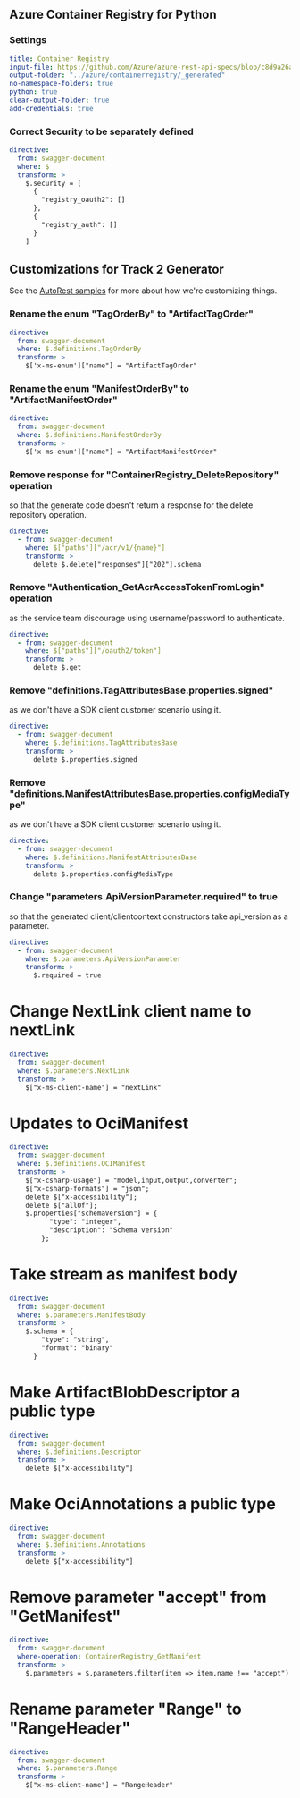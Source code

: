 ## Azure Container Registry for Python

### Settings
``` yaml
title: Container Registry
input-file: https://github.com/Azure/azure-rest-api-specs/blob/c8d9a26a2857828e095903efa72512cf3a76c15d/specification/containerregistry/data-plane/Azure.ContainerRegistry/stable/2021-07-01/containerregistry.json
output-folder: "../azure/containerregistry/_generated"
no-namespace-folders: true
python: true
clear-output-folder: true
add-credentials: true
```

### Correct Security to be separately defined

``` yaml
directive:
  from: swagger-document
  where: $
  transform: >
    $.security = [
      {
        "registry_oauth2": []
      },
      {
        "registry_auth": []
      }
    ]
```

## Customizations for Track 2 Generator

See the [AutoRest samples](https://github.com/Azure/autorest/tree/master/Samples/3b-custom-transformations)
for more about how we're customizing things.

### Rename the enum "TagOrderBy" to "ArtifactTagOrder"
``` yaml
directive:
  from: swagger-document
  where: $.definitions.TagOrderBy
  transform: >
    $['x-ms-enum']["name"] = "ArtifactTagOrder"
```

### Rename the enum "ManifestOrderBy" to "ArtifactManifestOrder"
``` yaml
directive:
  from: swagger-document
  where: $.definitions.ManifestOrderBy
  transform: >
    $['x-ms-enum']["name"] = "ArtifactManifestOrder"
```

### Remove response for "ContainerRegistry_DeleteRepository" operation

so that the generate code doesn't return a response for the delete repository operation.

```yaml
directive:
  - from: swagger-document
    where: $["paths"]["/acr/v1/{name}"]
    transform: >
      delete $.delete["responses"]["202"].schema
```

### Remove "Authentication_GetAcrAccessTokenFromLogin" operation

as the service team discourage using username/password to authenticate.

```yaml
directive:
  - from: swagger-document
    where: $["paths"]["/oauth2/token"]
    transform: >
      delete $.get
```

### Remove "definitions.TagAttributesBase.properties.signed"

as we don't have a SDK client customer scenario using it.

```yaml
directive:
  - from: swagger-document
    where: $.definitions.TagAttributesBase
    transform: >
      delete $.properties.signed
```

### Remove "definitions.ManifestAttributesBase.properties.configMediaType"

as we don't have a SDK client customer scenario using it.

```yaml
directive:
  - from: swagger-document
    where: $.definitions.ManifestAttributesBase
    transform: >
      delete $.properties.configMediaType
```

### Change "parameters.ApiVersionParameter.required" to true

so that the generated client/clientcontext constructors take api_version as a parameter.
```yaml
directive:
  - from: swagger-document
    where: $.parameters.ApiVersionParameter
    transform: >
      $.required = true
```

# Change NextLink client name to nextLink
``` yaml
directive:
  from: swagger-document
  where: $.parameters.NextLink
  transform: >
    $["x-ms-client-name"] = "nextLink"
```

# Updates to OciManifest
``` yaml
directive:
  from: swagger-document
  where: $.definitions.OCIManifest
  transform: >
    $["x-csharp-usage"] = "model,input,output,converter";
    $["x-csharp-formats"] = "json";
    delete $["x-accessibility"];
    delete $["allOf"];
    $.properties["schemaVersion"] = {
          "type": "integer",
          "description": "Schema version"
        };
```

# Take stream as manifest body
``` yaml
directive:
  from: swagger-document
  where: $.parameters.ManifestBody
  transform: >
    $.schema = {
        "type": "string",
        "format": "binary"
      }
```

# Make ArtifactBlobDescriptor a public type
``` yaml
directive:
  from: swagger-document
  where: $.definitions.Descriptor
  transform: >
    delete $["x-accessibility"]
```

# Make OciAnnotations a public type
``` yaml
directive:
  from: swagger-document
  where: $.definitions.Annotations
  transform: >
    delete $["x-accessibility"]
```

# Remove parameter "accept" from "GetManifest"
``` yaml
directive:
  from: swagger-document
  where-operation: ContainerRegistry_GetManifest
  transform: >
    $.parameters = $.parameters.filter(item => item.name !== "accept")
```

# Rename parameter "Range" to "RangeHeader"
``` yaml
directive:
  from: swagger-document
  where: $.parameters.Range
  transform: >
    $["x-ms-client-name"] = "RangeHeader"
```
